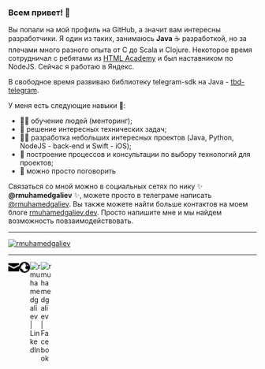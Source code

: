 ### Всем привет! 👋

Вы попали на мой профиль на GitHub, а значит вам интересны разработчики. Я один из таких, занимаюсь **Java** ☕️ разработкой, но за плечами много разного опыта от C до Scala и Clojure. Некоторое время сотрудничал с ребятами из [HTML Academy](https://htmlacademy.ru/study) и был наставником по NodeJS. Сейчас я работаю в Яндекс. 

В свободное время развиваю библиотеку telegram-sdk на Java - [tbd-telegram](https://github.com/rmuhamedgaliev/tbd-telegram).

У меня есть следующие навыки 🧠:

- 🧙‍♂️ обучение людей (менторинг);
- 🦾 решение интересных технических задач;
- 👨‍💻 разработка небольших интересных проектов (Java, Python, NodeJS - back-end и Swift - iOS);
- 🤯 построение процессов и консультации по выбору технологий для проектов;
- 💬 можно просто поговорить


Связаться со мной можно в социальных сетях по нику ✨ __@rmuhamedgaliev__ ✨, можете просто в телеграме написать [@rmuhamedgaliev](https://t.me/rmuhamedgaliev). Вы также можете найти больше контактов на моем блоге [rmuhamedgaliev.dev](https://rmuhamedgaliev.dev). Просто напишите мне и мы найдем возможность повзаимодействовать.

---

<a href="#macropower-title">
  <img src="https://github-readme-stats.vercel.app/api?username=rmuhamedgaliev&show_icons=true&count_private=true&include_all_commits=true" alt="rmuhamedgaliev" />
</a>

---

[<img align="left" alt="rinat.muhamedgaliev@gmail.com | Email" width="22px" src="https://raw.githubusercontent.com/iconic/open-iconic/master/svg/envelope-closed.svg" />][mail]
[<img align="left" alt="rmuhamedgaliev.dev | Blog" width="22px" src="https://raw.githubusercontent.com/iconic/open-iconic/master/svg/globe.svg" />][rmuhamedgaliev.dev]
[<img align="left" alt="rmuhamedgaliev | LinkedIn" width="22px" src="https://cdn.jsdelivr.net/npm/simple-icons@v3/icons/linkedin.svg" />][linkedin]
[<img align="left" alt="rmuhamedgaliev | Facebook" width="22px" src="https://cdn.jsdelivr.net/npm/simple-icons@v3/icons/facebook.svg" />][facebook]

[mail]: mailto:rinat.muhamedgaliev@gmail.com
[rmuhamedgaliev.dev]: https://rmuhamedgaliev.dev
[linkedin]: https://linkedin.com/in/rmuhamedgaliev
[facebook]: https://twitter.com/rmuhamedgaliev
